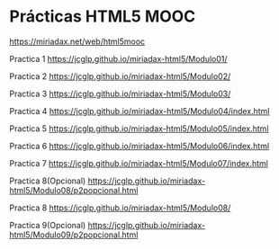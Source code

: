 Prácticas HTML5 MOOC
====================

https://miriadax.net/web/html5mooc


Practica 1
https://jcglp.github.io/miriadax-html5/Modulo01/

Practica 2
https://jcglp.github.io/miriadax-html5/Modulo02/

Practica 3
https://jcglp.github.io/miriadax-html5/Modulo03/

Practica 4
https://jcglp.github.io/miriadax-html5/Modulo04/index.html

Practica 5
https://jcglp.github.io/miriadax-html5/Modulo05/index.html

Practica 6
https://jcglp.github.io/miriadax-html5/Modulo06/index.html

Practica 7
https://jcglp.github.io/miriadax-html5/Modulo07/index.html

Practica 8(Opcional)
https://jcglp.github.io/miriadax-html5/Modulo08/p2popcional.html

Practica 8
https://jcglp.github.io/miriadax-html5/Modulo08/

Practica 9(Opcional)
https://jcglp.github.io/miriadax-html5/Modulo09/p2popcional.html
